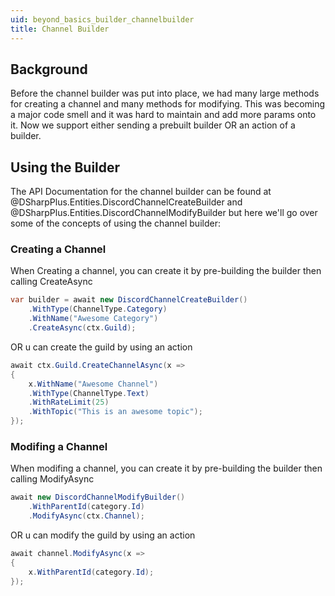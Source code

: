 ```yaml
---
uid: beyond_basics_builder_channelbuilder
title: Channel Builder
---
```


## Background
Before the channel builder was put into place, we had many large methods for creating a channel and many methods for modifying.  This
was becoming a major code smell and it was hard to maintain and add more params onto it. Now we support either sending a prebuilt 
builder OR an action of a builder.  

## Using the Builder
The API Documentation for the channel builder can be found at @DSharpPlus.Entities.DiscordChannelCreateBuilder and @DSharpPlus.Entities.DiscordChannelModifyBuilder but here we'll go over some of the concepts of using the
channel builder:

### Creating a Channel
When Creating a channel, you can create it by pre-building the builder then calling CreateAsync 
```cs
var builder = await new DiscordChannelCreateBuilder()
    .WithType(ChannelType.Category)
    .WithName("Awesome Category")
    .CreateAsync(ctx.Guild);
```
OR u can create the guild by using an action

```cs
await ctx.Guild.CreateChannelAsync(x =>
{
    x.WithName("Awesome Channel")
    .WithType(ChannelType.Text)
    .WithRateLimit(25)
    .WithTopic("This is an awesome topic");
});
```

### Modifing a Channel

When modifing a channel, you can create it by pre-building the builder then calling ModifyAsync 
```cs 
await new DiscordChannelModifyBuilder()
    .WithParentId(category.Id)
    .ModifyAsync(ctx.Channel);
```

OR u can modify the guild by using an action

```cs
await channel.ModifyAsync(x =>
{
    x.WithParentId(category.Id);
});
```
